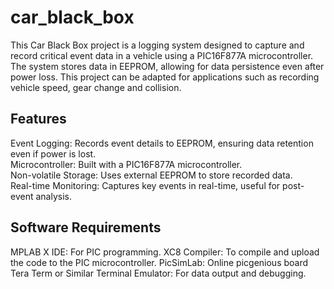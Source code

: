 # car_black_box
This Car Black Box project is a logging system designed to capture and record critical event data in a vehicle using a PIC16F877A microcontroller. The system stores data in EEPROM, allowing for data persistence even after power loss. This project can be adapted for applications such as recording vehicle speed, gear change and collision.

## Features ##
Event Logging: Records event details to EEPROM, ensuring data retention even if power is lost.<br>
Microcontroller: Built with a PIC16F877A microcontroller.<br>
Non-volatile Storage: Uses external EEPROM to store recorded data.<br>
Real-time Monitoring: Captures key events in real-time, useful for post-event analysis.<br>

## Software Requirements ##
MPLAB X IDE: For PIC programming.
XC8 Compiler: To compile and upload the code to the PIC microcontroller.
PicSimLab: Online picgenious board 
Tera Term or Similar Terminal Emulator: For data output and debugging.
